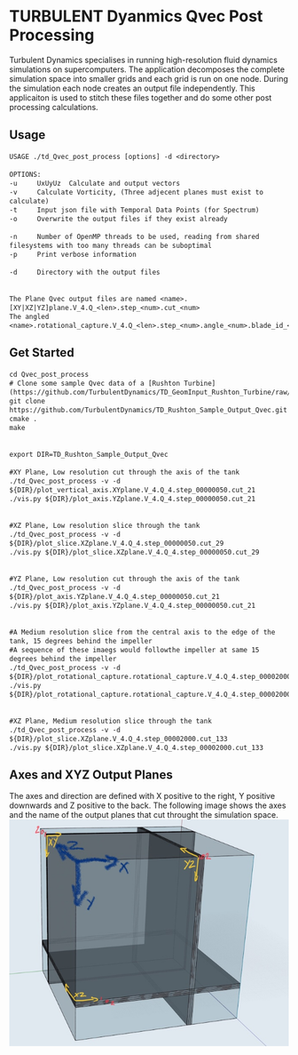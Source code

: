 # TURBULENT Dyanmics Qvec Post Processing


Turbulent Dynamics specialises in running high-resolution fluid dynamics simulations on supercomputers.  The application decomposes the complete simulation space into smaller grids and each grid is run on one node.  During the simulation each node creates an output file independently.  This applicaiton is used to stitch these files together and do some other post processing calculations.


## Usage
```
USAGE ./td_Qvec_post_process [options] -d <directory>

OPTIONS:
-u     UxUyUz  Calculate and output vectors
-v     Calculate Vorticity, (Three adjecent planes must exist to calculate)
-t     Input json file with Temporal Data Points (for Spectrum)
-o     Overwrite the output files if they exist already

-n     Number of OpenMP threads to be used, reading from shared filesystems with too many threads can be suboptimal
-p     Print verbose information

-d     Directory with the output files


The Plane Qvec output files are named <name>.[XY|XZ|YZ]plane.V_4.Q_<len>.step_<num>.cut_<num>
The angled <name>.rotational_capture.V_4.Q_<len>.step_<num>.angle_<num>.blade_id_<num>
```


## Get Started
```
cd Qvec_post_process
# Clone some sample Qvec data of a [Rushton Turbine](https://github.com/TurbulentDynamics/TD_GeomInput_Rushton_Turbine/raw/master/Turbine.png)
git clone https://github.com/TurbulentDynamics/TD_Rushton_Sample_Output_Qvec.git
cmake .
make


export DIR=TD_Rushton_Sample_Output_Qvec

#XY Plane, Low resolution cut through the axis of the tank
./td_Qvec_post_process -v -d ${DIR}/plot_vertical_axis.XYplane.V_4.Q_4.step_00000050.cut_21
./vis.py ${DIR}/plot_axis.YZplane.V_4.Q_4.step_00000050.cut_21


#XZ Plane, Low resolution slice through the tank
./td_Qvec_post_process -v -d ${DIR}/plot_slice.XZplane.V_4.Q_4.step_00000050.cut_29
./vis.py ${DIR}/plot_slice.XZplane.V_4.Q_4.step_00000050.cut_29


#YZ Plane, Low resolution cut through the axis of the tank
./td_Qvec_post_process -v -d ${DIR}/plot_axis.YZplane.V_4.Q_4.step_00000050.cut_21
./vis.py ${DIR}/plot_axis.YZplane.V_4.Q_4.step_00000050.cut_21


#A Medium resolution slice from the central axis to the edge of the tank, 15 degrees behind the impeller
#A sequence of these imaegs would followthe impeller at same 15 degrees behind the impeller
./td_Qvec_post_process -v -d ${DIR}/plot_rotational_capture.rotational_capture.V_4.Q_4.step_00002000.angle_15.blade_id_0
./vis.py ${DIR}/plot_rotational_capture.rotational_capture.V_4.Q_4.step_00002000.angle_15.blade_id_0


#XZ Plane, Medium resolution slice through the tank
./td_Qvec_post_process -v -d ${DIR}/plot_slice.XZplane.V_4.Q_4.step_00002000.cut_133
./vis.py ${DIR}/plot_slice.XZplane.V_4.Q_4.step_00002000.cut_133
```




## Axes and XYZ Output Planes
The axes and direction are defined with X positive to the right, Y positive downwards and Z positive to the back.  The following image shows the axes and the name of the output planes that cut throught the simulation space.
![XYZ Planes](XYZ_planes.jpg)





